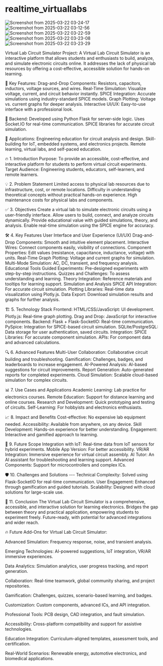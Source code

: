 # realtime_virtuallabs
![Screenshot from 2025-03-22 03-24-17](https://github.com/user-attachments/assets/455b8264-7e6f-4a21-a01f-087efa9e17fa)
![Screenshot from 2025-03-22 03-12-56](https://github.com/user-attachments/assets/5e579f57-534f-4654-968c-2a5dc352fd03)
![Screenshot from 2025-03-22 03-22-59](https://github.com/user-attachments/assets/069d40a9-ecbd-4624-a9dd-80a6702f59eb)
![Screenshot from 2025-03-22 03-23-08](https://github.com/user-attachments/assets/aa05ab42-b9e2-425c-98f7-a47135bc36c0)
![Screenshot from 2025-03-22 03-23-29](https://github.com/user-attachments/assets/a6193011-3f19-432c-972f-53d68a268514)



Virtual Lab Circuit Simulator Project:
A Virtual Lab Circuit Simulator is an interactive platform that allows students and enthusiasts to build, analyze, and simulate electronic circuits online. It addresses the lack of physical lab resources by offering a cost-effective, accessible solution for hands-on learning.

🌟 Key Features:
Drag-and-Drop Components: Resistors, capacitors, inductors, voltage sources, and wires.
Real-Time Simulation: Visualize voltage, current, and circuit behavior instantly.
SPICE Integration: Accurate simulations using industry-standard SPICE models.
Graph Plotting: Voltage vs. current graphs for deeper analysis.
Interactive UI/UX: Easy-to-use interface with a professional look.

🔧 Backend:
Developed using Python Flask for server-side logic.
Uses Socket.IO for real-time communication.
SPICE libraries for accurate circuit simulation.

🎯 Applications:
Engineering education for circuit analysis and design.
Skill-building for IoT, embedded systems, and electronics projects.
Remote learning, virtual labs, and self-paced education.














🔥 1. Introduction
Purpose: To provide an accessible, cost-effective, and interactive platform for students to perform virtual circuit experiments.
Target Audience: Engineering students, educators, self-learners, and remote learners.

💡 2. Problem Statement
Limited access to physical lab resources due to infrastructure, cost, or remote locations.
Difficulty in understanding theoretical concepts without practical hands-on experience.
High maintenance costs for physical labs and components.

✅ 3. Objectives
Create a virtual lab to simulate electronic circuits using a user-friendly interface.
Allow users to build, connect, and analyze circuits dynamically.
Provide educational value with guided simulations, theory, and analysis.
Enable real-time simulation using the SPICE engine for accuracy.

🛠️ 4. Key Features
User Interface and User Experience (UI/UX)
Drag-and-Drop Components: Smooth and intuitive element placement.
Interactive Wires: Connect components easily, visibility of connections.
Component Properties: Edit values (resistance, capacitance, inductance, voltage) with units.
Real-Time Graph Plotting: Voltage and current graphs for simulation.
Multi-Mode Simulation: AC, DC, transient, and frequency analysis.
Educational Tools
Guided Experiments: Pre-designed experiments with step-by-step instructions.
Quizzes and Challenges: To assess understanding and learning.
Theory Integration: Reference materials and tooltips for learning support.
Simulation and Analysis
SPICE API Integration: For accurate circuit simulation.
Plotting Libraries: Real-time data visualization using Plotly.js.
Data Export: Download simulation results and graphs for further analysis.

🏗️ 5. Technology Stack
Frontend:
HTML/CSS/JavaScript: UI development.
Plotly.js: Real-time graph plotting.
Drag and Drop: JavaScript for interactive components.
Backend:
Flask + Flask-SocketIO: Real-time communication.
PySpice: Integration for SPICE-based circuit simulation.
SQLite/PostgreSQL: Data storage for user authentication, saved circuits.
Integration:
SPICE Libraries: For accurate component simulation.
APIs: For component data and advanced calculations.

🔍 6. Advanced Features
Multi-User Collaboration: Collaborative circuit building and troubleshooting.
Gamification: Challenges, badges, and leaderboards to increase engagement.
AI-Powered Analysis: AI-based suggestions for circuit improvements.
Report Generation: Auto-generated reports for completed experiments.
Cloud Simulation: Scalable cloud-based simulation for complex circuits.

📊 7. Use Cases and Applications
Academic Learning: Lab practice for electronics courses.
Remote Education: Support for distance learning and online courses.
Research and Development: Quick prototyping and testing of circuits.
Self-Learning: For hobbyists and electronics enthusiasts.

📈 8. Impact and Benefits
Cost-effective: No expensive lab equipment needed.
Accessibility: Available from anywhere, on any device.
Skill Development: Hands-on experience for better understanding.
Engagement: Interactive and gamified approach to learning.

🚀 9. Future Scope
Integration with IoT: Real-time data from IoT sensors for hybrid experiments.
Mobile App Version: For better accessibility.
VR/AR Integration: Immersive experience for virtual circuit assembly.
AI Tutor: An AI assistant for troubleshooting and learning support.
Advanced Components: Support for microcontrollers and complex ICs.

🛡️ 10. Challenges and Solutions ---
Technical Complexity: Solved using Flask-SocketIO for real-time communication.
User Engagement: Enhanced through gamification and guided tutorials.
Scalability: Designed with cloud solutions for large-scale use.

🎯 11. Conclusion
The Virtual Lab Circuit Simulator is a comprehensive, accessible, and interactive solution for learning electronics.
Bridges the gap between theory and practical application, empowering students to experiment freely.
Future-ready, with potential for advanced integrations and wider reach.





🔥 Future Add-Ons for Virtual Lab Circuit Simulator:

Advanced Simulation: Frequency response, noise, and transient analysis.

Emerging Technologies: AI-powered suggestions, IoT integration, VR/AR immersive experiences.

Data Analytics: Simulation analytics, user progress tracking, and report generation.

Collaboration: Real-time teamwork, global community sharing, and project repositories.

Gamification: Challenges, quizzes, scenario-based learning, and badges.

Customization: Custom components, advanced ICs, and API integration.

Professional Tools: PCB design, CAD integration, and fault simulation.

Accessibility: Cross-platform compatibility and support for assistive technologies.

Education Integration: Curriculum-aligned templates, assessment tools, and certification.

Real-World Scenarios: Renewable energy, automotive electronics, and biomedical applications.




